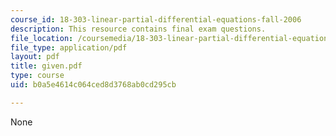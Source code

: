 ```yaml
---
course_id: 18-303-linear-partial-differential-equations-fall-2006
description: This resource contains final exam questions.
file_location: /coursemedia/18-303-linear-partial-differential-equations-fall-2006/b0a5e4614c064ced8d3768ab0cd295cb_given.pdf
file_type: application/pdf
layout: pdf
title: given.pdf
type: course
uid: b0a5e4614c064ced8d3768ab0cd295cb

---
```

None